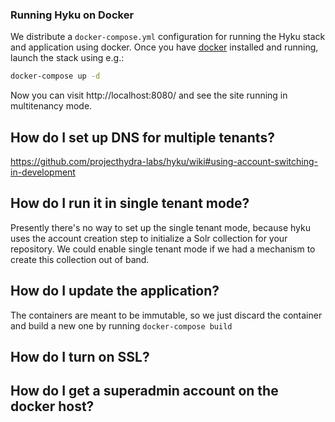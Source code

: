 ### Running Hyku on Docker

We distribute a `docker-compose.yml` configuration for running the Hyku stack and application using docker. Once you have [docker](https://docker.com) installed and running, launch the stack using e.g.:

```bash
docker-compose up -d
```

Now you can visit http://localhost:8080/ and see the site running in multitenancy mode.  

## How do I set up DNS for multiple tenants?

https://github.com/projecthydra-labs/hyku/wiki#using-account-switching-in-development

## How do I run it in single tenant mode?

Presently there's no way to set up the single tenant mode, because hyku uses the account creation step to initialize a Solr collection for your repository.  We could enable single tenant mode if we had a mechanism to create this collection out of band.

## How do I update the application?
The containers are meant to be immutable, so we just discard the container and build a new one by running `docker-compose build`

## How do I turn on SSL?

## How do I get a superadmin account on the docker host?